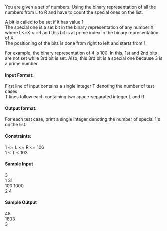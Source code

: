 You are given a set of numbers. Using the binary representation of all the numbers from L to R and have to count the special ones on the list.

A bit is called to be set if it has value 1  
The special one is a set bit in the binary representation of any number X where L<=X < =R and this bit is at prime index in the binary representation of X.  
The positioning of the bits is done from right to left and starts from 1.

For example, the binary representation of 4 is 100. In this, 1st and 2nd bits are not set while 3rd bit is set. Also, this 3rd bit is a special one because 3 is a prime number.

#### Input Format:

First line of input contains a single integer T denoting the number of test cases  
T lines follow each containing two space-separated integer L and R

#### Output format:

For each test case, print a single integer denoting the number of special 1's on the list.

#### Constraints:

1 <= L <= R <= 106  
1 < T < 103

#### Sample Input

3  
1 31  
100 1000  
2 4

#### Sample Output

48  
1803  
3
